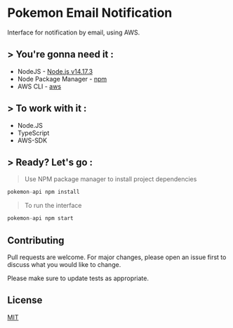 # Pokemon Email Notification

Interface for notification by email, using AWS.
## > You're gonna need it :

* NodeJS - [Node.js v14.17.3](https://nodejs.org/en/)
* Node Package Manager - [npm](https://docs.npmjs.com/downloading-and-installing-node-js-and-npm)
* AWS CLI - [aws](https://aws.amazon.com/pt/cli/)

## > To work with it :
* Node.JS
* TypeScript
* AWS-SDK

## > Ready? Let's go :

> Use NPM package manager to install project dependencies
```typescript
pokemon-api npm install
```
> To run the interface
```typescript
pokemon-api npm start
```

## Contributing
Pull requests are welcome. For major changes, please open an issue first to discuss what you would like to change.

Please make sure to update tests as appropriate.

## License
[MIT](https://choosealicense.com/licenses/mit/)

